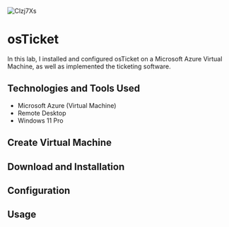 ![Clzj7Xs](https://github.com/user-attachments/assets/8f4c9483-8df2-4a66-898a-2d48c6f67c55)
# osTicket
In this lab, I installed and configured osTicket on a Microsoft Azure Virtual Machine, as well as implemented the ticketing software.

## Technologies and Tools Used
- Microsoft Azure (Virtual Machine)
- Remote Desktop
- Windows 11 Pro

## Create Virtual Machine


## Download and Installation


## Configuration


## Usage

